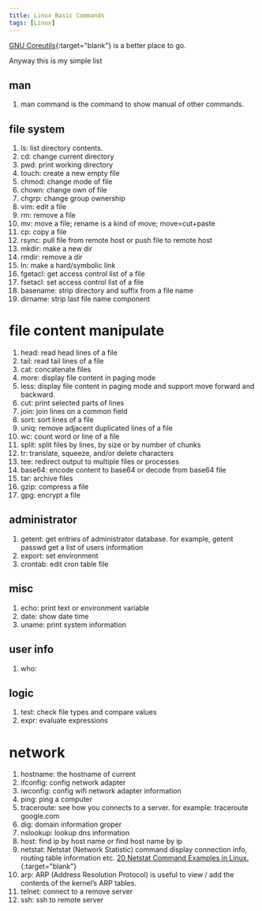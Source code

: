 ```yaml
---
title: Linux Basic Commands
tags: [Linux]
---
```


[GNU Coreutils](https://www.gnu.org/software/coreutils/manual/html_node/index.html){:target="blank"} is a better place to go.

Anyway this is my simple list

## man
1. man command is the command to show manual of other commands.

## file system

1. ls:      list directory contents. 
1. cd:      change current directory
1. pwd:     print working directory
1. touch:   create a new empty file
1. chmod:   change mode of file
1. chown:   change own of file
1. chgrp:   change group ownership
1. vim:     edit a file
1. rm:      remove a file
1. mv:      move a file; rename is a kind of move; move=cut+paste
1. cp:      copy a file
1. rsync:   pull file from remote host or push file to remote host
1. mkdir:   make a new dir
1. rmdir:   remove a dir
1. ln:      make a hard/symbolic link
1. fgetacl: get access control list of a file
1. fsetacl: set access control list of a file
1. basename: strip directory and suffix from a file name
1. dirname: strip last file name component

# file content manipulate
1. head: read head lines of a file
1. tail: read tail lines of a file
1. cat:  concatenate files
1. more: display file content in paging mode
1. less: display file content in paging mode and support move forward and backward.
1. cut:  print selected parts of lines
1. join: join lines on a common field
1. sort: sort lines of a file
1. uniq: remove adjacent duplicated lines of a file
1. wc: count word or line of a file
1. split: split files by lines, by size or by number of chunks
1. tr: translate, squeeze, and/or delete characters
1. tee: redirect output to multiple files or processes
1. base64: encode content to base64 or decode from base64 file
1. tar: archive files
1. gzip: compress a file 
1. gpg: encrypt a file

## administrator

1. getent: get entries of administrator database. for example, getent passwd get a list of users information
1. export: set environment
1. crontab: edit cron table file
## misc

1. echo: print text or environment variable
1. date: show date time
1. uname: print system information


## user info
1. who:

## logic
1. test: check file types and compare values
1. expr: evaluate expressions

# network

1. hostname: the hostname of current 
1. ifconfig: config network adapter
1. iwconfig: config wifi network adapter information
1. ping: ping a computer
1. traceroute: see how you connects to a server. for example: traceroute google.com
1. dig: domain information groper
1. nslookup: lookup dns information
1. host: find ip by host name or find host name by ip
1. netstat:  Netstat (Network Statistic) command display connection info, routing table information etc. [20 Netstat Command Examples in Linux.](https://www.tecmint.com/20-netstat-commands-for-linux-network-management/){:target="blank"}
1. arp: ARP (Address Resolution Protocol) is useful to view / add the contents of the kernel’s ARP tables.
1. telnet: connect to a remove server
1. ssh: ssh to remote server

